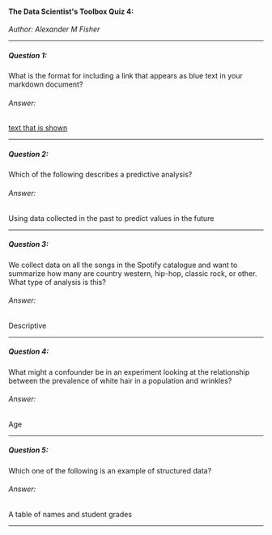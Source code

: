 ####  The Data Scientist's Toolbox Quiz 4:
*Author: Alexander M Fisher*

**********

##### Question 1:

What is the format for including a link that appears as blue text in your markdown document?

###### Answer:

[text that is shown](link.com)

**********

##### Question 2:

Which of the following describes a predictive analysis?

###### Answer:

Using data collected in the past to predict values in the future

**********

##### Question 3:

We collect data on all the songs in the Spotify catalogue and want to 
summarize how many are country western, hip-hop, classic rock, or other.
What type of analysis is this?
 
###### Answer:

Descriptive

**********

##### Question 4:

What might a confounder be in an experiment looking at the relationship 
between the prevalence of white hair in a population and wrinkles?


###### Answer:

Age

**********

##### Question 5:

Which one of the following is an example of structured data?

###### Answer:

A table of names and student grades

**********


